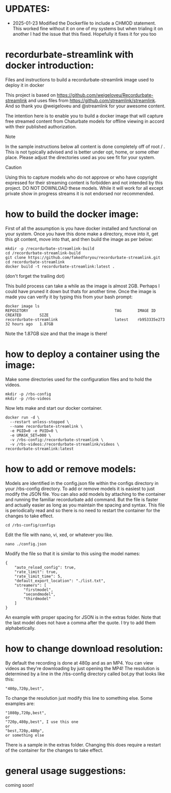 # UPDATES:
* 2025-01-23 Modified the Dockerfile to include a CHMOD statement. This worked fine without it on one of my systems but when trialing it on another I had the issue that this fixed. Hopefully it fixes it for you too

  
# recordurbate-streamlink with docker introduction:
Files and instructions to build a recordurbate-streamlink image used to deploy it in docker

This project is based on https://github.com/weigeloveu/Recordurbate-streamlink and uses files from https://github.com/streamlink/streamlink. And so thank you @weigeloveu and @streamlink for your awesome content.

The intention here is to enable you to build a docker image that will capture free streamed content from Chaturbate models for offline viewing in accord with their published authorization. 

> [!NOTE]
> In the sample instructions below all content is done completely off of root \/ . This is not typically advised and is better under opt, home, or some other place. Please adjust the directories used as you see fit for your system.

> [!CAUTION]
> Using this to capture models who do not approve or who have copyright expressed for their streaming content is forbidden and not intended by this project. DO NOT DOWNLOAD these models. While it will work for all except private show in progress streams it is not endorsed nor recommended. 

# how to build the docker image:
First of all the assumption is you have docker installed and functional on your system. Once you have this done make a directory, move into it, get this git content, move into that, and then build the image as per below:
```
mkdir -p /recordurbate-streamlink-build
cd /recordurbate-streamlink-build
git clone https://github.com/fakedforyou/recordurbate-streamlink.git
cd recordurbate-streamlink
docker build -t recordurbate-streamlink:latest .
```
(don't forget the trailing dot)

This build process can take a while as the image is almost 2GB. Perhaps I could have pruned it down but thats for another time. Once the image is made you can verify it by typing this from your bash prompt:
```
docker image ls
REPOSITORY                                      TAG       IMAGE ID       CREATED        SIZE
recordurbate-streamlink                         latest    rb953335e273   32 hours ago   1.87GB
```
Note the 1.87GB size and that the image is there!

# how to deploy a container using the image:
Make some directories used for the configuration files and to hold the videos.
```
mkdir -p /rbs-config
mkdir -p /rbs-videos
```

Now lets make and start our docker container. 
```
docker run -d \
  --restart unless-stopped \
  --name recordurbate-streamlink \
  -e PGID=0 -e PUID=0 \
  -e UMASK_SET=000 \
  -v /rbs-config:/recordurbate-streamlink \
  -v /rbs-videos:/recordurbate-streamlink/videos \
recordurbate-streamlink:latest
```

# how to add or remove models:
Models are identified in the config.json file within the configs directory in your /rbs-config directory. To add or remove models it is easiest to just modify the JSON file. You can also add models by attaching to the container and running the familiar recordurbate add command. But the file is faster and actually easier as long as you maintain the spacing and syntax. This file is periodically read and so there is no need to restart the container for the changes to take effect. 
```
cd /rbs-config/configs
```

Edit the file with nano, vi, xed, or whatever you like.
```
nano ./config.json
```

Modify the file so that it is similar to this using the model names:
```
{
    "auto_reload_config": true,
    "rate_limit": true,
    "rate_limit_time": 5,
    "default_export_location": "./list.txt",
    "streamers": [
        "firstmodel",
        "secondmodel",
        "thirdmodel"
    ]
}
```

An example with proper spacing for JSON is in the extras folder. Note that the last model does not have a comma after the quote. I try to add them alphabetically.

# how to change download resolution:
By default the recording is done at 480p and as an MP4. You can view videos as they're downloading by just opening the MP4! The resolution is determined by a line in the /rbs-config directory called bot.py that looks like this:
```
"480p,720p,best",
```

To change the resolution just modify this line to something else. Some examples are:
```
"1080p,720p,best",
or
"720p,480p,best", I use this one
or
"best,720p,480p",
or something else
```
There is a sample in the extras folder. Changing this does require a restart of the container for the changes to take effect.

# general usage suggestions:
coming soon!
